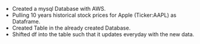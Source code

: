* Created a mysql Database with AWS.
* Pulling 10 years historical stock prices for Apple (Ticker:AAPL) as Dataframe.
* Created Table in the already created Database.
* Shifted df into the table such that it updates everyday with the new data.
